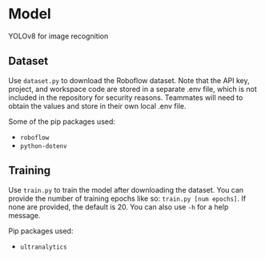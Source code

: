 # Model
YOLOv8 for image recognition

## Dataset
Use `dataset.py` to download the Roboflow dataset. Note that the API key,
project, and workspace code are stored in a separate .env file, which is not
included in the repository for security reasons. Teammates will need to obtain
the values and store in their own local .env file.

Some of the pip packages used:
- `roboflow`
- `python-dotenv`

## Training
Use `train.py` to train the model after downloading the dataset. You can provide
the number of training epochs like so: `train.py [num epochs]`. If none are
provided, the default is 20. You can also use `-h` for a help message.

Pip packages used:
- `ultranalytics`
